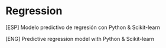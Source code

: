 # Regression

[ESP]
Modelo predictivo de regresión con Python  &amp; Scikit-learn


[ENG]
Predictive regression model with Python &amp; Scikit-learn
